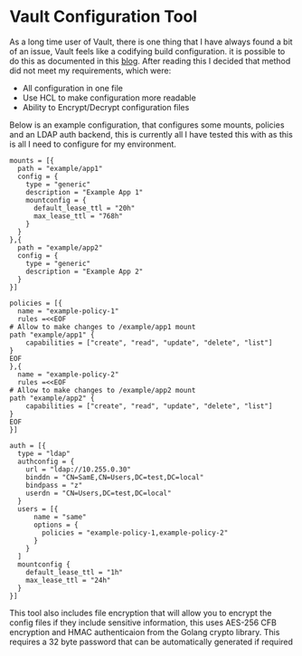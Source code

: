 # Vault Configuration Tool

As a long time user of Vault, there is one thing that I have always found a bit of an issue, Vault feels like a  codifying build configuration. it is possible to do this as documented in this [blog](https://www.hashicorp.com/blog/codifying-vault-policies-and-configuration/). After reading this I decided that method did not meet  my requirements, which were:
- All configuration in one file
- Use HCL to make configuration more readable
- Ability to Encrypt/Decrypt configuration files

Below is an example configuration, that configures some mounts, policies and an LDAP auth backend, this is currently all I have tested this with as this is all I need to configure for my environment.
  

```hcl
mounts = [{
  path = "example/app1"
  config = {
    type = "generic"
    description = "Example App 1"
    mountconfig = {
      default_lease_ttl = "20h"
      max_lease_ttl = "768h"
    }
  }
},{
  path = "example/app2"
  config = {
    type = "generic"
    description = "Example App 2"
  }
}]

policies = [{
  name = "example-policy-1"
  rules =<<EOF
# Allow to make changes to /example/app1 mount
path "example/app1" {
    capabilities = ["create", "read", "update", "delete", "list"]
}
EOF
},{
  name = "example-policy-2"
  rules =<<EOF
# Allow to make changes to /example/app2 mount
path "example/app2" {
    capabilities = ["create", "read", "update", "delete", "list"]
}
EOF
}]

auth = [{
  type = "ldap"
  authconfig = {
    url = "ldap://10.255.0.30"
    binddn = "CN=SamE,CN=Users,DC=test,DC=local"
    bindpass = "z"
    userdn = "CN=Users,DC=test,DC=local"
  }
  users = [{
      name = "same"
      options = {
        policies = "example-policy-1,example-policy-2"
      }
    }
  ]
  mountconfig {
    default_lease_ttl = "1h"
    max_lease_ttl = "24h"
  }
}]
```

This tool also includes file encryption that will allow you to encrypt the config files if they include sensitive information, this uses AES-256 CFB encryption and HMAC authenticaion from the Golang crypto library. This requires a 32 byte password that can be automatically generated if required